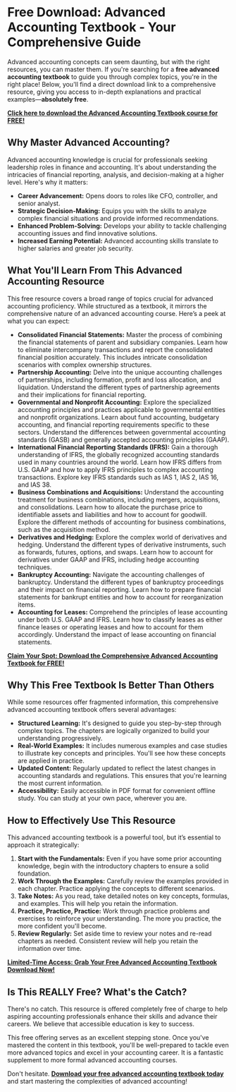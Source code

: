 # Free Download: Advanced Accounting Textbook - Your Comprehensive Guide

Advanced accounting concepts can seem daunting, but with the right resources, you can master them. If you're searching for a **free advanced accounting textbook** to guide you through complex topics, you're in the right place! Below, you'll find a direct download link to a comprehensive resource, giving you access to in-depth explanations and practical examples—**absolutely free**.

[**Click here to download the Advanced Accounting Textbook course for FREE!**](https://udemywork.com/advanced-accounting-textbook)

## Why Master Advanced Accounting?

Advanced accounting knowledge is crucial for professionals seeking leadership roles in finance and accounting. It's about understanding the intricacies of financial reporting, analysis, and decision-making at a higher level. Here's why it matters:

*   **Career Advancement:** Opens doors to roles like CFO, controller, and senior analyst.
*   **Strategic Decision-Making:** Equips you with the skills to analyze complex financial situations and provide informed recommendations.
*   **Enhanced Problem-Solving:** Develops your ability to tackle challenging accounting issues and find innovative solutions.
*   **Increased Earning Potential:** Advanced accounting skills translate to higher salaries and greater job security.

## What You'll Learn From This Advanced Accounting Resource

This free resource covers a broad range of topics crucial for advanced accounting proficiency. While structured as a textbook, it mirrors the comprehensive nature of an advanced accounting course. Here’s a peek at what you can expect:

*   **Consolidated Financial Statements:** Master the process of combining the financial statements of parent and subsidiary companies. Learn how to eliminate intercompany transactions and report the consolidated financial position accurately. This includes intricate consolidation scenarios with complex ownership structures.
*   **Partnership Accounting:** Delve into the unique accounting challenges of partnerships, including formation, profit and loss allocation, and liquidation. Understand the different types of partnership agreements and their implications for financial reporting.
*   **Governmental and Nonprofit Accounting:** Explore the specialized accounting principles and practices applicable to governmental entities and nonprofit organizations. Learn about fund accounting, budgetary accounting, and financial reporting requirements specific to these sectors. Understand the differences between governmental accounting standards (GASB) and generally accepted accounting principles (GAAP).
*   **International Financial Reporting Standards (IFRS):** Gain a thorough understanding of IFRS, the globally recognized accounting standards used in many countries around the world. Learn how IFRS differs from U.S. GAAP and how to apply IFRS principles to complex accounting transactions. Explore key IFRS standards such as IAS 1, IAS 2, IAS 16, and IAS 38.
*   **Business Combinations and Acquisitions:** Understand the accounting treatment for business combinations, including mergers, acquisitions, and consolidations. Learn how to allocate the purchase price to identifiable assets and liabilities and how to account for goodwill. Explore the different methods of accounting for business combinations, such as the acquisition method.
*   **Derivatives and Hedging:** Explore the complex world of derivatives and hedging. Understand the different types of derivative instruments, such as forwards, futures, options, and swaps. Learn how to account for derivatives under GAAP and IFRS, including hedge accounting techniques.
*   **Bankruptcy Accounting:** Navigate the accounting challenges of bankruptcy. Understand the different types of bankruptcy proceedings and their impact on financial reporting. Learn how to prepare financial statements for bankrupt entities and how to account for reorganization items.
*   **Accounting for Leases:** Comprehend the principles of lease accounting under both U.S. GAAP and IFRS. Learn how to classify leases as either finance leases or operating leases and how to account for them accordingly. Understand the impact of lease accounting on financial statements.

[**Claim Your Spot: Download the Comprehensive Advanced Accounting Textbook for FREE!**](https://udemywork.com/advanced-accounting-textbook)

## Why This Free Textbook Is Better Than Others

While some resources offer fragmented information, this comprehensive advanced accounting textbook offers several advantages:

*   **Structured Learning:** It's designed to guide you step-by-step through complex topics. The chapters are logically organized to build your understanding progressively.
*   **Real-World Examples:** It includes numerous examples and case studies to illustrate key concepts and principles. You'll see how these concepts are applied in practice.
*   **Updated Content:** Regularly updated to reflect the latest changes in accounting standards and regulations. This ensures that you're learning the most current information.
*   **Accessibility:** Easily accessible in PDF format for convenient offline study. You can study at your own pace, wherever you are.

## How to Effectively Use This Resource

This advanced accounting textbook is a powerful tool, but it’s essential to approach it strategically:

1.  **Start with the Fundamentals:** Even if you have some prior accounting knowledge, begin with the introductory chapters to ensure a solid foundation.
2.  **Work Through the Examples:** Carefully review the examples provided in each chapter. Practice applying the concepts to different scenarios.
3.  **Take Notes:** As you read, take detailed notes on key concepts, formulas, and examples. This will help you retain the information.
4.  **Practice, Practice, Practice:** Work through practice problems and exercises to reinforce your understanding. The more you practice, the more confident you'll become.
5.  **Review Regularly:** Set aside time to review your notes and re-read chapters as needed. Consistent review will help you retain the information over time.

[**Limited-Time Access: Grab Your Free Advanced Accounting Textbook Download Now!**](https://udemywork.com/advanced-accounting-textbook)

## Is This REALLY Free? What's the Catch?

There's no catch. This resource is offered completely free of charge to help aspiring accounting professionals enhance their skills and advance their careers. We believe that accessible education is key to success.

This free offering serves as an excellent stepping stone. Once you've mastered the content in this textbook, you'll be well-prepared to tackle even more advanced topics and excel in your accounting career. It is a fantastic supplement to more formal advanced accounting courses.

Don't hesitate. **[Download your free advanced accounting textbook today](https://udemywork.com/advanced-accounting-textbook)** and start mastering the complexities of advanced accounting!
